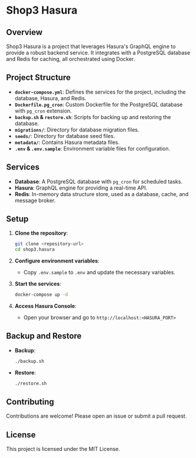 # Shop3 Hasura

## Overview

Shop3 Hasura is a project that leverages Hasura's GraphQL engine to provide a robust backend service. It integrates with a PostgreSQL database and Redis for caching, all orchestrated using Docker.

## Project Structure

- **`docker-compose.yml`**: Defines the services for the project, including the database, Hasura, and Redis.
- **`Dockerfile.pg_cron`**: Custom Dockerfile for the PostgreSQL database with `pg_cron` extension.
- **`backup.sh` & `restore.sh`**: Scripts for backing up and restoring the database.
- **`migrations/`**: Directory for database migration files.
- **`seeds/`**: Directory for database seed files.
- **`metadata/`**: Contains Hasura metadata files.
- **`.env` & `.env.sample`**: Environment variable files for configuration.

## Services

- **Database**: A PostgreSQL database with `pg_cron` for scheduled tasks.
- **Hasura**: GraphQL engine for providing a real-time API.
- **Redis**: In-memory data structure store, used as a database, cache, and message broker.

## Setup

1. **Clone the repository**:
   ```bash
   git clone <repository-url>
   cd shop3.hasura
   ```

2. **Configure environment variables**:
   - Copy `.env.sample` to `.env` and update the necessary variables.

3. **Start the services**:
   ```bash
   docker-compose up -d
   ```

4. **Access Hasura Console**:
   - Open your browser and go to `http://localhost:<HASURA_PORT>`

## Backup and Restore

- **Backup**:
  ```bash
  ./backup.sh
  ```

- **Restore**:
  ```bash
  ./restore.sh
  ```

## Contributing

Contributions are welcome! Please open an issue or submit a pull request.

## License

This project is licensed under the MIT License.
